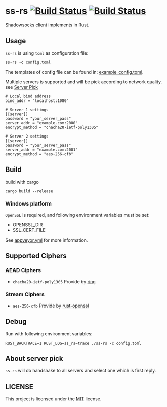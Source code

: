 # ss-rs [![Build Status](https://travis-ci.org/sbwtw/ss-rs.svg)](https://travis-ci.org/sbwtw/ss-rs) [![Build Status](https://ci.appveyor.com/api/projects/status/github/sbwtw/ss-rs?svg=true)](https://ci.appveyor.com/project/sbwtw/ss-rs)
Shadowsocks client implements in Rust.

## Usage
`ss-rs` is using `toml` as configuration file:
```
ss-rs -c config.toml
```
The templates of config file can be found in: [example_config.toml](example_config.toml).

Multiple servers is supported and will be pick according to network quality. see [Server Pick](#about-server-pick)
```
# Local bind address
bind_addr = "localhost:1080"

# Server 1 settings
[[server]]
password = "your_server_pass"
server_addr = "example.com:2000"
encrypt_method = "chacha20-ietf-poly1305"

# Server 2 settings
[[server]]
password = "your_server_pass"
server_addr = "example.com:2001"
encrypt_method = "aes-256-cfb"
```

## Build
build with cargo
```
cargo build --release
```

### Windows platform
`OpenSSL` is required, and following environment variables must be set:

- OPENSSL_DIR
- SSL_CERT_FILE

See [appveyor.yml](appveyor.yml) for more information.

## Supported Ciphers
### AEAD Ciphers
- `chacha20-ietf-poly1305` Provide by [ring](https://github.com/briansmith/ring)
### Stream Ciphers
- `aes-256-cfb` Provide by [rust-openssl](https://github.com/sfackler/rust-openssl)

## Debug
Run with following environment variables:
```
RUST_BACKTRACE=1 RUST_LOG=ss_rs=trace ./ss-rs -c config.toml
```

## About server pick
`ss-rs` will do handshake to all servers and select one which is first reply.

## LICENSE
This project is licensed under the [MIT](LICENSE) license.
